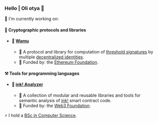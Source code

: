 ### Hello | Oli otya 👋

🔭 I'm currently working on:

#### 🔑 Cryptographic protocols and libraries
- #### 🚀 [Wamu](https://wamu.tech)
  - 📖 A protocol and library for computation of [threshold signatures](https://academy.binance.com/en/articles/threshold-signatures-explained) by multiple [decentralized identities](https://ethereum.org/en/decentralized-identity/).
  - 🌱 Funded by: the [Ethereum Foundation](https://esp.ethereum.foundation/).

#### ⚒️ Tools for programming languages
- #### 🚀 [ink! Analyzer](https://analyze.ink)
  - 📖 A collection of modular and reusable libraries and tools for semantic analysis of [ink!](https://use.ink/) smart contract code.
  - 🌱 Funded by: the [Web3 Foundation](https://web3.foundation/).

⚡ I hold a [BSc in Computer Science](https://cis.mak.ac.ug/).